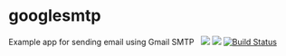 # googlesmtp
Example app for sending email using Gmail SMTP &nbsp;
<a href="https://codeclimate.com/github/shivashankar-ror/googlesmtp"><img src="https://codeclimate.com/github/shivashankar-ror/googlesmtp/badges/gpa.svg" /></a>
<a href="https://codeclimate.com/github/shivashankar-ror/googlesmtp/coverage"><img src="https://codeclimate.com/github/shivashankar-ror/googlesmtp/badges/coverage.svg" /></a>
[![Build Status](https://semaphoreci.com/api/v1/projects/8ce74483-62d6-4f01-9721-f3e8e9ab5375/507778/badge.svg)](https://semaphoreci.com/shivashankar/googlesmtp)      
